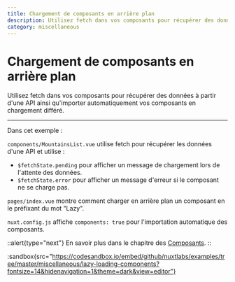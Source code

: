 ```yaml
---
title: Chargement de composants en arrière plan
description: Utilisez fetch dans vos composants pour récupérer des données à partir d'une API ainsi qu'importer automatiquement vos composants en chargement différé.
category: miscellaneous
---
```

# Chargement de composants en arrière plan

Utilisez fetch dans vos composants pour récupérer des données à partir d'une API ainsi qu'importer automatiquement vos composants en chargement différé.

---

Dans cet exemple :

`components/MountainsList.vue` utilise fetch pour récupérer les données d'une API et utilise :

- `$fetchState.pending` pour afficher un message de chargement lors de l'attente des données.
- `$fetchState.error` pour afficher un message d'erreur si le composant ne se charge pas.

`pages/index.vue` montre comment charger en arrière plan un composant en le préfixant du mot "Lazy".

`nuxt.config.js` affiche `components: true` pour l'importation automatique des composants.

::alert{type="next"}
En savoir plus dans le chapitre des [Composants](/docs/directory-structure/components).
::

:sandbox{src="https://codesandbox.io/embed/github/nuxtlabs/examples/tree/master/miscellaneous/lazy-loading-components?fontsize=14&hidenavigation=1&theme=dark&view=editor"}
